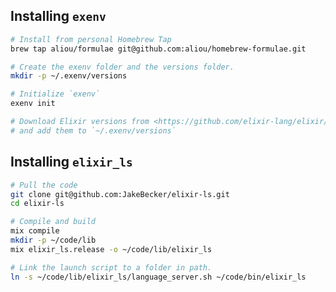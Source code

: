 ## Installing `exenv`

```bash
# Install from personal Homebrew Tap
brew tap aliou/formulae git@github.com:aliou/homebrew-formulae.git

# Create the exenv folder and the versions folder.
mkdir -p ~/.exenv/versions

# Initialize `exenv`
exenv init

# Download Elixir versions from <https://github.com/elixir-lang/elixir/releases>
# and add them to `~/.exenv/versions`
```

## Installing `elixir_ls`
```bash
# Pull the code
git clone git@github.com:JakeBecker/elixir-ls.git
cd elixir-ls

# Compile and build
mix compile
mkdir -p ~/code/lib
mix elixir_ls.release -o ~/code/lib/elixir_ls

# Link the launch script to a folder in path.
ln -s ~/code/lib/elixir_ls/language_server.sh ~/code/bin/elixir_ls
```

<!--
### Installing on Raspberry Pi
To install on a Raspberry Pi, export the following environment variables:
```bash
GOOS=linux
GOARCH=arm
```

And follow the regular instructions to build `exenv`. Then, move it to the Raspberry Pi
and follow the rest of the instructions to set it up on the Pi.
-->
